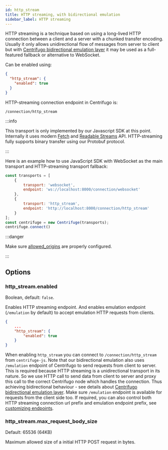 ```yaml
---
id: http_stream
title: HTTP streaming, with bidirectional emulation
sidebar_label: HTTP streaming
---
```


HTTP streaming is a technique based on using a long-lived HTTP connection between a client and a server with a chunked transfer encoding. Usually it only allows unidirectional flow of messages from server to client but with [Centrifugo bidirectional emulation layer](https://centrifugal.dev/blog/2022/07/19/centrifugo-v4-released#modern-websocket-emulation-in-javascript) it may be used as a full-featured fallback or alternative to WebSocket.

Can be enabled using:

```json title=config.json
{
  "http_stream": {
    "enabled": true
  }
}
```

HTTP-streaming connection endpoint in Centrifugo is:

```
/connection/http_stream
```

:::info

This transport is only implemented by our Javascript SDK at this point. Internally it uses modern [Fetch](https://developer.mozilla.org/en-US/docs/Web/API/Fetch_API) and [Readable Streams](https://developer.mozilla.org/en-US/docs/Web/API/ReadableStream) API. HTTP-streaming fully supports binary transfer using our Protobuf protocol.

:::

Here is an example how to use JavaScript SDK with WebSocket as the main transport and HTTP-streaming transport fallback:

```javascript title="Use HTTP-streaming with bidirectional emulation as a fallback for WebSocket in JS SDK"
const transports = [
    {
        transport: 'websocket',
        endpoint: 'ws://localhost:8000/connection/websocket'
    },
    {
        transport: 'http_stream',
        endpoint: 'http://localhost:8000/connection/http_stream'
    }
];
const centrifuge = new Centrifuge(transports);
centrifuge.connect()
```

:::danger

Make sure [allowed_origins](../server/configuration.md#allowed_origins) are properly configured.

:::

## Options

### http_stream.enabled

Boolean, default: `false`.

Enables HTTP streaming endpoint. And enables emulation endpoint (`/emulation` by default) to accept emulation HTTP requests from clients.

```json title="config.json"
{
    ...
    "http_stream": {
        "enabled": true
    }
}
```

When enabling `http_stream` you can connect to `/connection/http_stream` from `centrifuge-js`. Note that our bidirectional emulation also uses `/emulation` endpoint of Centrifugo to send requests from client to server. This is required because HTTP streaming is a unidirectional transport in its nature. So we use HTTP call to send data from client to server and proxy this call to the correct Centrifugo node which handles the connection. Thus achieving bidirectional behaviour - see details about [Centrifugo bidirectional emulation layer](https://centrifugal.dev/blog/2022/07/19/centrifugo-v4-released#modern-websocket-emulation-in-javascript). Make sure `/emulation` endpoint is available for requests from the client side too. If required, you can also control both HTTP streaming connection url prefix and emulation endpoint prefix, see [customizing endpoints](../server/configuration.md#customize-handler-endpoints).

### http_stream.max_request_body_size

Default: 65536 (64KB)

Maximum allowed size of a initial HTTP POST request in bytes.
